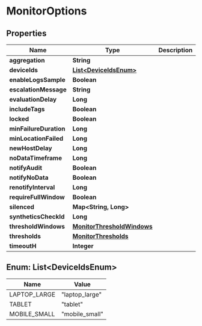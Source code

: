 

# MonitorOptions

## Properties

Name | Type | Description | Notes
------------ | ------------- | ------------- | -------------
**aggregation** | **String** |  |  [optional]
**deviceIds** | [**List&lt;DeviceIdsEnum&gt;**](#List&lt;DeviceIdsEnum&gt;) |  |  [optional]
**enableLogsSample** | **Boolean** |  |  [optional]
**escalationMessage** | **String** |  |  [optional]
**evaluationDelay** | **Long** |  |  [optional]
**includeTags** | **Boolean** |  |  [optional]
**locked** | **Boolean** |  |  [optional]
**minFailureDuration** | **Long** |  |  [optional]
**minLocationFailed** | **Long** |  |  [optional]
**newHostDelay** | **Long** |  |  [optional]
**noDataTimeframe** | **Long** |  |  [optional]
**notifyAudit** | **Boolean** |  |  [optional]
**notifyNoData** | **Boolean** |  |  [optional]
**renotifyInterval** | **Long** |  |  [optional]
**requireFullWindow** | **Boolean** |  |  [optional]
**silenced** | **Map&lt;String, Long&gt;** |  |  [optional]
**syntheticsCheckId** | **Long** |  |  [optional]
**thresholdWindows** | [**MonitorThresholdWindows**](MonitorThresholdWindows.md) |  |  [optional]
**thresholds** | [**MonitorThresholds**](MonitorThresholds.md) |  |  [optional]
**timeoutH** | **Integer** |  |  [optional]



## Enum: List&lt;DeviceIdsEnum&gt;

Name | Value
---- | -----
LAPTOP_LARGE | &quot;laptop_large&quot;
TABLET | &quot;tablet&quot;
MOBILE_SMALL | &quot;mobile_small&quot;



